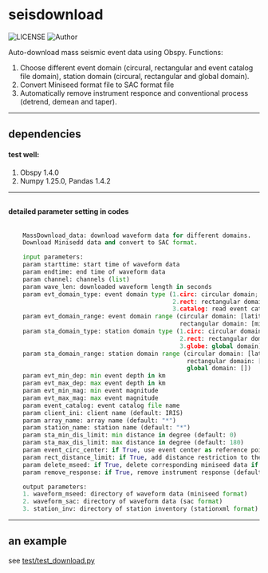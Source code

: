 # seisdownload
![LICENSE](https://img.shields.io/badge/license-MIT-green)
![Author](https://img.shields.io/badge/Author-TianyuCui-blue.svg)


Auto-download mass seismic event data using Obspy.
Functions:
1. Choose different event domain (circural, rectangular and event catalog file domain), station domain (circural, rectangular and global domain).
2. Convert Miniseed format file to SAC format file
3. Automatically remove instrument responce and conventional process (detrend, demean and taper).

***
## dependencies
#### test well:
1. Obspy 1.4.0 
2. Numpy 1.25.0, Pandas 1.4.2
***
## 
#### detailed parameter setting in codes
```Python

    MassDownload_data: download waveform data for different domains.
    Download Minisedd data and convert to SAC format.

    input parameters:
    param starttime: start time of waveform data
    param endtime: end time of waveform data
    param channel: channels (list)
    param wave_len: downloaded waveform length in seconds
    param evt_domain_type: event domain type (1.circ: circular domain; 
                                              2.rect: rectangular domain; 
                                              3.catalog: read event catalog file (csv or other obspy format))
    param evt_domain_range: event domain range (circular domain: [latitude, longitude, minradius, maxradius] in degree;
                                                rectangular domain: [minlatitude, maxlatitude, minlongitude, maxlongitude] in degree)
    param sta_domain_type: station domain type (1.circ: circular domain; 
                                                2.rect: rectangular domain; 
                                                3.globe: global domain)
    param sta_domain_range: station domain range (circular domain: [latitude, longitude, minradius, maxradius] in degree;
                                                  rectangular domain: [minlatitude, maxlatitude, minlongitude, maxlongitude] in degree;
                                                  global domain: [])
    param evt_min_dep: min event depth in km
    param evt_max_dep: max event depth in km
    param evt_min_mag: min event magnitude
    param evt_max_mag: max event magnitude
    param event_catalog: event catalog file name
    param client_ini: client name (default: IRIS)
    param array_name: array name (default: "*")
    param station_name: station name (default: "*")
    param sta_min_dis_limit: min distance in degree (default: 0)
    param sta_max_dis_limit: max distance in degree (default: 180)
    param event_circ_center: if True, use event center as reference point (default: False)
    param rect_distance_limit: if True, add distance restriction to the Rectangular domain (default: False)
    param delete_mseed: if True, delete corresponding miniseed data if miniseed convert to sac successfully (default: True)
    param remove_response: if True, remove instrument response (default: False)

    output parameters:
    1. waveform_mseed: directory of waveform data (miniseed format)
    2. waveform_sac: directory of waveform data (sac format)
    3. station_inv: directory of station inventory (stationxml format)
```
***
## an example
see [test/test_download.py](test/test_download.py)

